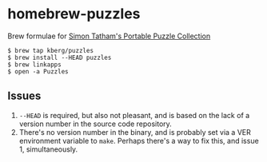 homebrew-puzzles
================

Brew formulae for [Simon Tatham's Portable Puzzle Collection](http://www.chiark.greenend.org.uk/~sgtatham/puzzles/)

    $ brew tap kberg/puzzles
    $ brew install --HEAD puzzles
    $ brew linkapps
    $ open -a Puzzles

Issues
------
  1. `--HEAD` is required, but also not pleasant, and is based on the lack of a version number in the source code repository.
  2. There's no version number in the binary, and is probably set via a VER environment variable to `make`. Perhaps there's a way to fix this, and issue 1, simultaneously.

